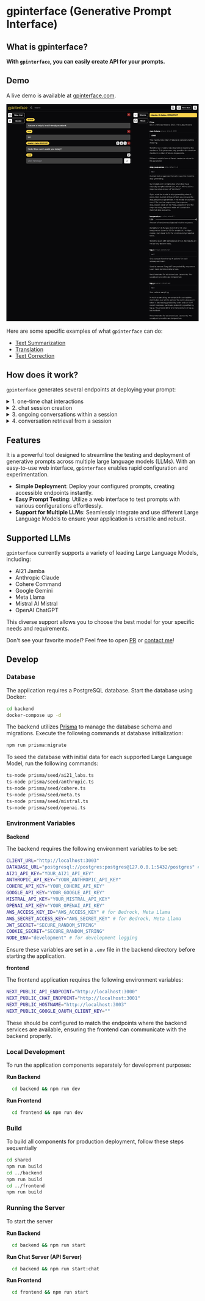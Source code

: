 # gpinterface (Generative Prompt Interface)

## What is gpinterface?

**With `gpinterface`, you can easily create API for your prompts.**

## Demo

A live demo is available at [gpinterface.com](https://gpinterface.com).

![demo](./images/demo.png)

Here are some specific examples of what `gpinterface` can do:

- [Text Summarization](https://gpinterface.com/gpis/bPqvQH-6qPKdOY5XHMYiN)
- [Translation](https://gpinterface.com/gpis/S1WYvoKdOllFrvST0Okzn)
- [Text Correction](https://gpinterface.com/gpis/i1WqU74CIYHGfURPcVnR5)

## How does it work?

`gpinterface` generates several endpoints at deploying your prompt:

<details>
<summary>1. one-time chat interactions</summary>

![chat_completion](./images/chat_completion.png)

</details>
<details>
<summary>2. chat session creation</summary>

![session_creation](./images/session_creation.png)

</details>
<details>
<summary>3. ongoing conversations within a session</summary>

![session_completion](./images/session_completion.png)

</details>
<details>
<summary>4. conversation retrieval from a session</summary>

![session_get](./images/session_get.png)

</details>

## Features

It is a powerful tool designed to streamline the testing and deployment of generative prompts across multiple large language models (LLMs). With an easy-to-use web interface, `gpinterface` enables rapid configuration and experimentation.

- **Simple Deployment**: Deploy your configured prompts, creating accessible endpoints instantly.
- **Easy Prompt Testing**: Utilize a web interface to test prompts with various configurations effortlessly.
- **Support for Multiple LLMs**: Seamlessly integrate and use different Large Language Models to ensure your application is versatile and robust.

## Supported LLMs

`gpinterface` currently supports a variety of leading Large Language Models, including:

- AI21 Jamba
- Anthropic Claude
- Cohere Command
- Google Gemini
- Meta Llama
- Mistral AI Mistral
- OpenAI ChatGPT

This diverse support allows you to choose the best model for your specific needs and requirements.

Don't see your favorite model? Feel free to open [PR](https://github.com/brianbscho/gpinterface/pulls) or [contact me](mailto:brianbscho@gmail.com)!

## Develop

### Database

The application requires a PostgreSQL database. Start the database using Docker:

```bash
cd backend
docker-compose up -d
```

The backend utilizes [Prisma](https://www.prisma.io/orm) to manage the database schema and migrations. Execute the following commands at database initialization:

```bash
npm run prisma:migrate
```

To seed the database with initial data for each supported Large Language Model, run the following commands:

```bash
ts-node prisma/seed/ai21_labs.ts
ts-node prisma/seed/anthropic.ts
ts-node prisma/seed/cohere.ts
ts-node prisma/seed/meta.ts
ts-node prisma/seed/mistral.ts
ts-node prisma/seed/openai.ts
```

### Environment Variables

**Backend**

The backend requires the following environment variables to be set:

```bash
CLIENT_URL="http://localhost:3003"
DATABASE_URL="postgresql://postgres:postgres@127.0.0.1:5432/postgres" # can be replaced with your DB endpoint
AI21_API_KEY="YOUR_AI21_API_KEY"
ANTHROPIC_API_KEY="YOUR_ANTHROPIC_API_KEY"
COHERE_API_KEY="YOUR_COHERE_API_KEY"
GOOGLE_API_KEY="YOUR_GOOGLE_API_KEY"
MISTRAL_API_KEY="YOUR_MISTRAL_API_KEY"
OPENAI_API_KEY="YOUR_OPENAI_API_KEY"
AWS_ACCESS_KEY_ID="AWS_ACCESS_KEY" # for Bedrock, Meta Llama
AWS_SECRET_ACCESS_KEY="AWS_SECRET_KEY" # for Bedrock, Meta Llama
JWT_SECRET="SECURE_RANDOM_STRING"
COOKIE_SECRET="SECURE_RANDOM_STRING"
NODE_ENV="development" # for development logging
```

Ensure these variables are set in a `.env` file in the backend directory before starting the application.

**frontend**

The frontend application requires the following environment variables:

```bash
NEXT_PUBLIC_API_ENDPOINT="http://localhost:3000"
NEXT_PUBLIC_CHAT_ENDPOINT="http://localhost:3001"
NEXT_PUBLIC_HOSTNAME="http://localhost:3003"
NEXT_PUBLIC_GOOGLE_OAUTH_CLIENT_KEY=""
```

These should be configured to match the endpoints where the backend services are available, ensuring the frontend can communicate with the backend properly.

### Local Development

To run the application components separately for development purposes:

**Run Backend**

```bash
  cd backend && npm run dev
```

**Run Frontend**

```bash
  cd frontend && npm run dev
```

### Build

To build all components for production deployment, follow these steps sequentially

```bash
cd shared
npm run build
cd ../backend
npm run build
cd ../frontend
npm run build
```

### Running the Server

To start the server

**Run Backend**

```bash
  cd backend && npm run start
```

**Run Chat Server (API Server)**

```bash
  cd backend && npm run start:chat
```

**Run Frontend**

```bash
  cd frontend && npm run start
```

